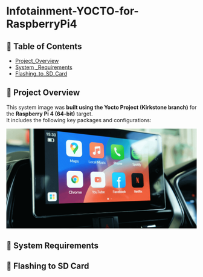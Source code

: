 # Infotainment-YOCTO-for-RaspberryPi4
## 📑 Table of Contents
- [Project_Overview](#project_overview)
- [System _Requirements](#system_requirements)
- [Flashing_to_SD_Card](#Flashing_to_SD_Card)

## 🧩 Project Overview
This system image was **built using the Yocto Project (Kirkstone branch)** for the **Raspberry Pi 4 (64-bit)** target.  
It includes the following key packages and configurations:

<img src= "https://github.com/HESHAM47GAMAL/Infotainment-YOCTO-for-RaspberryPi4/blob/main/1.Infotainment_System.png">


## 🧠 System Requirements

## 💾 Flashing to SD Card
